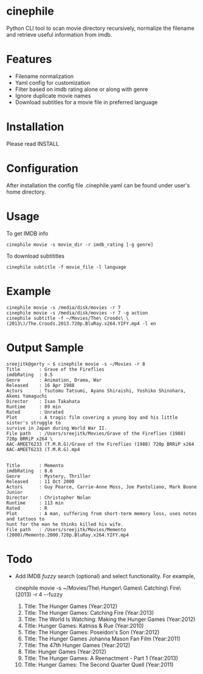 cinephile
=========

Python CLI tool to scan movie directory recursively, normalize the filename and retrieve useful information from imdb.

Features
========

* Filename normalization
* Yaml config for customization
* Filter based on imdb rating alone or along with genre
* Ignore duplicate movie names
* Download subtitles for a movie file in preferred language

Installation
============

Please read INSTALL

Configuration
=============

After installation the config file .cinephile.yaml can be found under user's home directory.

Usage
=====

To get IMDB info

    cinephile movie -s movie_dir -r imdb_rating [-g genre]

To download subtititles

    cinephile subtitle -f movie_file -l language

Example
=======

    cinephile movie -s /media/disk/movies -r 7
    cinephile movie -s /media/disk/movies -r 7 -g action
    cinephile subtitle -f ~/Movies/The\ Croods\ \(2013\)/The.Croods.2013.720p.BluRay.x264.YIFY.mp4 -l en

Output Sample
=============

    sreejitk@gerty ~ $ cinephile movie -s ~/Movies -r 8
    Title       : Grave of the Fireflies
    imdbRating  : 8.5
    Genre       : Animation, Drama, War
    Released    : 16 Apr 1988
    Actors      : Tsutomu Tatsumi, Ayano Shiraishi, Yoshiko Shinohara, Akemi Yamaguchi
    Director    : Isao Takahata
    Runtime     : 89 min
    Rated       : Unrated
    Plot        : A tragic film covering a young boy and his little sister's struggle to
    survive in Japan during World War II.
    File path   : /Users/sreejitk/Movies/Grave of the Fireflies (1988) 720p BRRiP x264 \
    AAC-AMEET6233 (T.M.R.G)/Grave of the Fireflies (1988) 720p BRRiP x264 AAC-AMEET6233 (T.M.R.G).mp4


    Title       : Memento
    imdbRating  : 8.6
    Genre       : Mystery, Thriller
    Released    : 11 Oct 2000
    Actors      : Guy Pearce, Carrie-Anne Moss, Joe Pantoliano, Mark Boone Junior
    Director    : Christopher Nolan
    Runtime     : 113 min
    Rated       : R
    Plot        : A man, suffering from short-term memory loss, uses notes and tattoos to
    hunt for the man he thinks killed his wife.
    File path   : /Users/sreejitk/Movies/Memento (2000)/Memento.2000.720p.BluRay.x264.YIFY.mp4

Todo
====

* Add IMDB *fuzzy* search (optional) and select functionality. For example,

    cinephile movie -s ~/Movies/The\ Hunger\ Games\ Catching\ Fire\ \(2013\) -r 4 --fuzzy
    
    1. Title: The Hunger Games (Year:2012)
    2. Title: The Hunger Games: Catching Fire (Year:2013)
    3. Title: The World Is Watching: Making the Hunger Games (Year:2012)
    4. Title: Hunger Games: Katniss & Rue (Year:2010)
    5. Title: The Hunger Games: Poseidon's Son (Year:2012)
    6. Title: The Hunger Games Johanna Mason Fan Film (Year:2011)
    7. Title: The 47th Hunger Games (Year:2012)
    8. Title: Hunger Games (Year:2012)
    9. Title: The Hunger Games: A Reenactment - Part 1 (Year:2013)
    10. Title: Hunger Games: The Second Quarter Quell (Year:2011)
